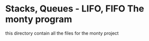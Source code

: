# Stacks, Queues - LIFO, FIFO The monty program

this directory contain all the files for the monty project
